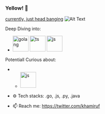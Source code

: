 ### Yellow! :cowboy_hat_face:
<u>currently, just head banging</u>
![Alt Text](https://media.giphy.com/media/11dR2hEgtN5KoM/giphy.gif)

Deep Diving into:
- <img src="https://raw.githubusercontent.com/yurijserrano/Github-Profile-Readme-Logos/master/programming%20languages/go.svg" alt="golang" width="50"/> <img src="https://raw.githubusercontent.com/yurijserrano/Github-Profile-Readme-Logos/master/programming%20languages/typescript.svg" alt="ts" width="50"/> <img src="https://github.com/yurijserrano/Github-Profile-Readme-Logos/blob/master/programming%20languages/javascript.svg" alt="js" width="50"/>

Potentiall Curious about:
- - <img src="https://github.com/yurijserrano/Github-Profile-Readme-Logos/blob/master/programming%20languages/javascript.svg" alt="js" width="50"/>

- ⚙️ Tech stacks: .go, .js, .py, .java
- 📫 Reach me: https://twitter.com/khamiruf

<!--
**khamiruf/khamiruf** is a ✨ _special_ ✨ repository because its `README.md` (this file) appears on your GitHub profile.

Here are some ideas to get you started:

- 🔭 I’m currently working on ...
- 🌱 I’m currently learning ...
- 👯 I’m looking to collaborate on ...
- 🤔 I’m looking for help with ...
- 💬 Ask me about ...
- 📫 How to reach me: ...
- 😄 Pronouns: ...
- ⚡ Fun fact: ...
-->

